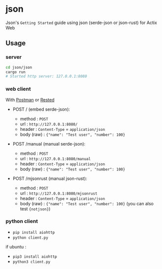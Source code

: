 # json

Json's `Getting Started` guide using json (serde-json or json-rust) for Actix Web

## Usage

### server

```sh
cd json/json
cargo run
# Started http server: 127.0.0.1:8080
```

### web client

With [Postman](https://www.getpostman.com/) or [Rested](moz-extension://60daeb1c-5b1b-4afd-9842-0579ed34dfcb/dist/index.html)

- POST / (embed serde-json):

  - method : `POST`
  - url : `http://127.0.0.1:8080/`
  - header : `Content-Type` = `application/json`
  - body (raw) : `{"name": "Test user", "number": 100}`

- POST /manual (manual serde-json):

  - method : `POST`
  - url : `http://127.0.0.1:8080/manual`
  - header : `Content-Type` = `application/json`
  - body (raw) : `{"name": "Test user", "number": 100}`

- POST /mjsonrust (manual json-rust):

  - method : `POST`
  - url : `http://127.0.0.1:8080/mjsonrust`
  - header : `Content-Type` = `application/json`
  - body (raw) : `{"name": "Test user", "number": 100}` (you can also test `{notjson}`)

### python client

- `pip install aiohttp`
- `python client.py`

if ubuntu :

- `pip3 install aiohttp`
- `python3 client.py`
